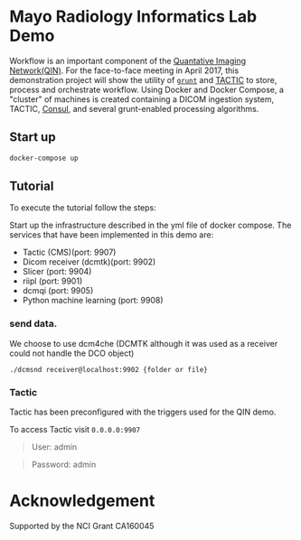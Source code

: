 # Mayo Radiology Informatics Lab Demo

Workflow is an important component of the [Quantative Imaging Network(QIN)](https://imaging.cancer.gov/informatics/qin.htm).  For the face-to-face meeting in April 2017, this demonstration project will show the utility of [`grunt`](https://github.com/Mayo-QIN/grunt) and [TACTIC](https://github.com/Southpaw-TACTIC/TACTIC) to store, process and orchestrate workflow.  Using Docker and Docker Compose, a "cluster" of machines is created containing a DICOM ingestion system, TACTIC, [Consul](https://www.consul.io/), and several grunt-enabled processing algorithms.

## Start up

```bash
docker-compose up
```

## Tutorial

To execute the tutorial follow the steps:


Start up the infrastructure described in the yml file of docker compose. The services that have been implemented in this demo are:


- Tactic (CMS)(port: 9907)
- Dicom receiver (dcmtk)(port: 9902)
- Slicer (port: 9904)
- riipl (port: 9901)
- dcmqi (port: 9905)
- Python machine learning (port: 9908)

### send data.

We choose to use dcm4che (DCMTK although it was used as a receiver could not handle the DCO object)

```
./dcmsnd receiver@localhost:9902 {folder or file}

```

### Tactic

Tactic has been preconfigured with the triggers used for the QIN demo.

To access Tactic visit `0.0.0.0:9907`

> User: admin

> Password: admin



# Acknowledgement
Supported by the NCI Grant CA160045
